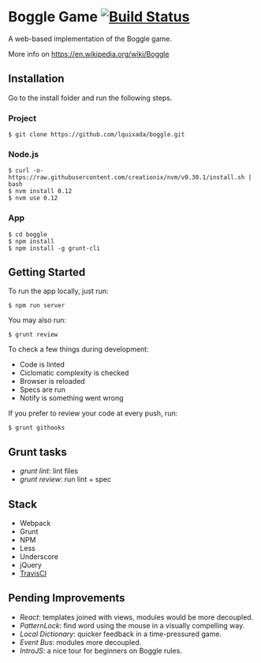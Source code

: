 # Boggle Game [![Build Status](https://travis-ci.org/lquixada/boggle.svg?branch=master)](https://travis-ci.org/lquixada/boggle)

A web-based implementation of the Boggle game.

More info on https://en.wikipedia.org/wiki/Boggle

## Installation

Go to the install folder and run the following steps.

### Project

```
$ git clone https://github.com/lquixada/boggle.git
```

### Node.js

```
$ curl -o- https://raw.githubusercontent.com/creationix/nvm/v0.30.1/install.sh | bash
$ nvm install 0.12
$ nvm use 0.12
```

### App

```
$ cd boggle
$ npm install
$ npm install -g grunt-cli
```

## Getting Started

To run the app locally, just run:

```
$ npm run server
```

You may also run:

```
$ grunt review
```

To check a few things during development:
* Code is linted
* Ciclomatic complexity is checked
* Browser is reloaded
* Specs are run
* Notify is something went wrong

If you prefer to review your code at every push, run:

```
$ grunt githooks
```


## Grunt tasks

* *grunt lint*: lint files
* *grunt review*: run lint + spec


## Stack

* Webpack
* Grunt
* NPM
* Less
* Underscore
* jQuery
* [TravisCI](https://travis-ci.org/lquixada/boggle)


## Pending Improvements

* *React*: templates joined with views, modules would be more decoupled.
* *PatternLock*: find word using the mouse in a visually compelling way.
* *Local Dictionary*: quicker feedback in a time-pressured game.
* *Event Bus*: modules more decoupled.
* *IntroJS*: a nice tour for beginners on Boggle rules.
